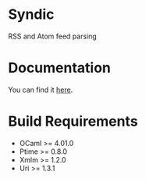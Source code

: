 Syndic
======

RSS and Atom feed parsing

Documentation
=============

You can find it [here](http://cumulus.github.io/Syndic/).

Build Requirements
==================

 * OCaml >= 4.01.0
 * Ptime >= 0.8.0
 * Xmlm >= 1.2.0
 * Uri >= 1.3.1

